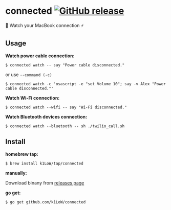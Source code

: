 # connected [![GitHub release](https://img.shields.io/github/release/k1LoW/connected.svg)](https://github.com/k1LoW/connected/releases)

:electric_plug: Watch your MacBook connection :zap:

## Usage

**Watch power cable connection:**

``` console
$ connected watch -- say "Power cable disconnected."
```

or use `--command (-c)`

``` console
$ connected watch -c 'osascript -e "set Volume 10"; say -v Alex "Power cable disconnected."'
```

**Watch Wi-Fi connection:**

``` console
$ connected watch --wifi -- say "Wi-Fi disconnected."
```

**Watch Bluetooth devices connection:**

``` console
$ connected watch --bluetooth -- sh ./twilio_call.sh
```

## Install

**homebrew tap:**

```console
$ brew install k1LoW/tap/connected
```

**manually:**

Download binany from [releases page](https://github.com/k1LoW/connected/releases)

**go get:**

```console
$ go get github.com/k1LoW/connected
```
